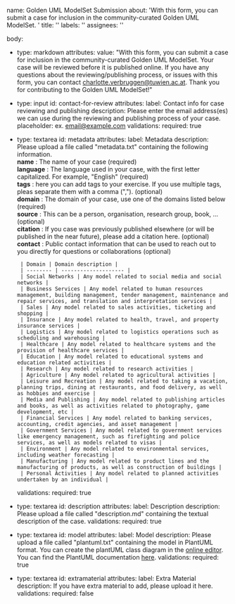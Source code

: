 name: Golden UML ModelSet Submission
about: 'With this form, you can submit a case for inclusion in the community-curated
  Golden UML ModelSet. '
title: ''
labels: ''
assignees: ''

body:
  - type: markdown
    attributes:
      value: "With this form, you can submit a case for inclusion in the community-curated Golden UML ModelSet. Your case will be reviewed before it is published online. If you have any questions about the reviewing/publishing process, or issues with this form, you can contact charlotte.verbruggen@tuwien.ac.at. Thank you for contributing to the Golden UML ModelSet!"
  - type: input
    id: contact-for-review
    attributes:
      label: Contact info for case reviewing and publishing
      description: Please enter the email address(es) we can use during the reviewing and publishing process of your case.
      placeholder: ex. email@example.com
    validations:
      required: true

 - type: textarea
    id: metadata
    attributes:
      label: Metadata
      description: Please upload a file called "metadata.txt" containing the following information.  
      **name** : The name of your case (required)  
      **language** : The language used in your case, with the first letter capitalized. For example, "English" (required)  
      **tags** : here you can add tags to your exercise. If you use multiple tags, pleas separate them with a comma (","). (optional)  
      **domain** : The domain of your case, use one of the domains listed below (required)  
      **source** : This can be a person, organisation, research group, book, ... (optional)  
      **citation** : If you case was previously published elsewhere (or will be published in the near future), please add a citation here. (optional)  
      **contact** : Public contact information that can be used to reach out to you directly for questions or collaborations (optional)   

        | Domain | Domain description |
        | -------- | -------------------- |
        | Social Networks | Any model related to social media and social networks |
        | Business Services | Any model related to human resources management, building management, tender management, maintenance and repair services, and translation and interpretation services |
        | Sales | Any model related to sales activities, ticketing and shopping |
        | Insurance | Any model related to health, travel, and property insurance services |
        | Logistics | Any model related to logistics operations such as scheduling and warehousing |
        | Healthcare | Any model related to healthcare systems and the provision of healthcare services |
        | Education | Any model related to educational systems and education related activities |
        | Research | Any model related to research activities |
        | Agriculture | Any model related to agricultural activities |
        | Leisure and Recreation | Any model related to taking a vacation, planning trips, dining at restaurants, and food delivery, as well as hobbies and exercise |
        | Media and Publishing | Any model related to publishing articles and books, as well as activities related to photography, game development, etc |
        | Financial Services | Any model related to banking services, accounting, credit agencies, and asset management |
        | Government Services | Any model related to government services like emergency management, such as firefighting and police services, as well as models related to visas |
        | Environment | Any model related to environmental services, including weather forecasting |
        | Manufacturing | Any model related to product lines and the manufacturing of products, as well as construction of buildings |
        | Personal Activities | Any model related to planned activities undertaken by an individual |
    validations:
      required: true
   
 - type: textarea
    id: description
    attributes:
      label: Description
      description: Please upload a file called "description.md" containing the textual description of the case.
    validations:
      required: true
  
 - type: textarea
    id: model
    attributes:
      label: Model
      description: Please upload a file called "plantuml.txt" containing the model in PlantUML format. You can create the plantUML class diagram in the [online editor](https://www.plantuml.com/plantuml/uml/SyfFKj2rKt3CoKnELR1Io4ZDoSa700003). You can find the PlantUML documentation [here](https://plantuml.com/class-diagram).
    validations:
      required: true

 - type: textarea
    id: extramaterial
    attributes:
      label: Extra Material
      description: If you have extra material to add, please upload it here.
    validations:
      required: false
